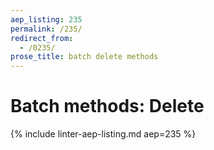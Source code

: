 ```yaml
---
aep_listing: 235
permalink: /235/
redirect_from:
  - /0235/
prose_title: batch delete methods
---
```


# Batch methods: Delete

{% include linter-aep-listing.md aep=235 %}
